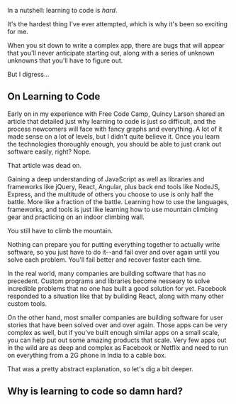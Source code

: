 
In a nutshell: learning to code is *hard*. 

It's the hardest thing I've ever attempted, which is why it's been so exciting for me.

When you sit down to write a complex app, there are bugs that will appear that you'll never anticipate starting out, along with a series of unknown unknowns that you'll have to figure out.

But I digress...

## On Learning to Code

Early on in my experience with Free Code Camp, Quincy Larson shared an article that detailed just why learning to code is just so difficult, and the process newcomers will face with fancy graphs and everything. A lot of it made sense on a lot of levels, but I didn't quite believe it. Once you learn the technologies thoroughly enough, you should be able to just crank out software easily, right? Nope.

That article was dead on.

Gaining a deep understanding of JavaScript as well as libraries and frameworks like jQuery, React, Angular, plus back end tools like NodeJS, Express, and the multitude of others you choose to use is only half the battle. More like a fraction of the battle. Learning how to use the languages, frameworks, and tools is just like learning how to use mountain climbing gear and practicing on an indoor climbing wall. 

You still have to climb the mountain. 

Nothing can prepare you for putting everything together to actually write software, so you just have to do it--and fail over and over again until you solve each problem. You'll fail better and recover faster each time.

In the real world, many companies are building software that has no precedent. Custom programs and libraries become nesseary to solve incredible problems that no one has built a good solution for yet. Facebook responded to a situation like that by building React, along with many other custom tools.

On the other hand, most smaller companies are building software for user stories that have been solved over and over again. Those apps can be very complex as well, but if you've built enough similar apps on a small scale, you can help put out some amazing products that scale. Very few apps out in the wild are as deep and complex as Facebook or Netflix and need to run on everything from a 2G phone in India to a cable box.

That was a pretty abstract explanation, so let's dig a bit deeper.

## Why is learning to code so damn hard?


